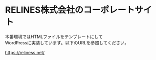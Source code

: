 # RELINES株式会社のコーポレートサイト

本番環境ではHTMLファイルをテンプレートにして  
WordPressに実装しています。以下のURLを参照してください。  

https://reliness.net/

